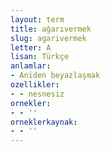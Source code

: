 ```yaml
---
layout: term
title: ağarıvermek
slug: agarivermek
letter: A
lisan: Türkçe
anlamlar:
- Aniden beyazlaşmak
ozellikler:
- - nesnesiz
ornekler:
- - ''
orneklerkaynak:
- - ''
---
```

